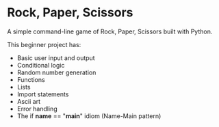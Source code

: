 # Rock, Paper, Scissors

A simple command-line game of Rock, Paper, Scissors built with Python.

This beginner project has:
- Basic user input and output
- Conditional logic
- Random number generation
- Functions
- Lists
- Import statements
- Ascii art
- Error handling
- The if __name__ == "__main__" idiom (Name-Main pattern)
